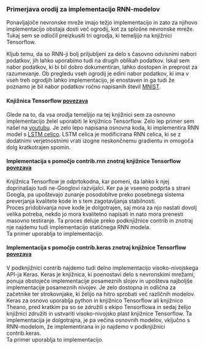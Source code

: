 ### Primerjava orodij za implementacijo RNN-modelov
Ponavljajoče nevronske mreže imajo težjo implementacijo in zato za njihovo implementacijo obstaja dosti več ogrodij, kot za splošne nevronske mreže.  
Tukaj sem se odločil preizkusiti tri ogrodja, ki temeljijo na knjižnici Tensorflow.

Kljub temu, da so RNN-ji bolj priljubljeni za delo s časovno odvisnimi nabori podatkov, jih lahko uporabimo tudi na drugih oblikah podatkov. Iskal sem nabor podatkov, ki bi bil dobro dokumentiran, lahko dostopen in preprost za razumevanje. Ob pregledu vseh ogrodij je edini nabor podatkov, ki ima v vseh treh ogrodjih lahko implementacijo, je enostaven in ga tudi že poznamo je bil nabor podatkov ročno napisanih števil [MNIST](http://yann.lecun.com/exdb/mnist/).

#### Knjižnica Tensorflow [povezava](https://github.com/jborlinic/machine_learning/blob/master/RNN_klasifikator_mnist/RNN_classificator_MNIST_basic.ipynb)
Glede na to, da vsa orodja temeljijo na tej knjižnici sem za osnovno implementacijo želel uporabiti le knjižnico Tensorflow. 
Zelo lep primer sem našel na [youtubu](https://www.youtube.com/watch?v=SeffmcG42SY&index=20&list=PLXO45tsB95cJHXaDKpbwr5fC_CCYylw1f). Je zelo lepo napisana osnovna koda, ki implementira RNN model s [LSTM celico](http://colah.github.io/posts/2015-08-Understanding-LSTMs/). LSTM celica je modificirana RNN celica, ki se z dodatnimi verjetnostnimi vrati izogne neskončnemu gradientu in omogoča dolg kratkotrajen spomin.  

#### Implementacija s pomočjo contrib.rnn znotraj knjižnice Tensorflow [povezava](https://github.com/jborlinic/machine_learning/blob/master/RNN_klasifikator_mnist/RNN_classificator_MNIST_TF_contrib_rnn.ipynb)
Knjižnica Tensorflow je odprtokodna, kar pomeni, da lahko k njej doprinašajo tudi ne-Googlovi razvijalci. Ker pa je vseeno podprta s strani Googla, pa upoštevajo zunanje posodobitve preko posebnega sistema preverjanja kvalitete kode in s tem zagotavljanja stabilnosti.  
Proces pridobivanja nove kode je dolgotrajen, saj mora za njo nastati dovolj velika potreba, nekdo jo mora kvalitetno napisati in nato mora prenesti masovno testiranje. Ta proces deluje preko podknjižnice contrib in znotraj nje najdemu tudi implementacijo statičnega RNN modela.  
Ta primer uporablja to implementacijo.

#### Implementacija s pomočjo contrib.keras znotraj knjižnice Tensorflow [povezava](https://github.com/jborlinic/machine_learning/blob/master/RNN_klasifikator_mnist/RNN_classificator_MNIST_TF_contrib_keras.ipynb)
V podknjižnici contrib najdemo tudi delno implementacijo visoko-nivojskega API-ja Keras. Keras je knjižnica, ki poenostavi delo s nevronskimi mrežami, ponuja obstoječe implementacije posameznih slojev in upošteva najboljše implementacije posameznih nivojev. Je zelo dostopna in odlična za začetnike ter strokovnjake, ki želijo na hitro sprobati več različnih modelov. Keras za osnovo uporablja python in knjižnico Tensorflow ali knjižnico Theano, pred kratkim pa so se združili s ekipo Tensorflowa in sedaj želijo knjižnici združiti in ustvariti visoko-nivojsko plast knjižnice Tensorflow. Ta implementacija je dolgotrajna, je pa večina osnovnih modelov, vključno s RNN-modelom, že implementirana in jo najdemo v podknjižnici contrib.keras.  
Ta primer uporablja to implementacijo.
